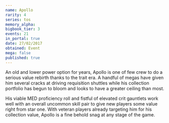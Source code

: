 ```yaml
---
name: Apollo
rarity: 4
series: tos
memory_alpha:
bigbook_tier: 3
events: 21
in_portal: true
date: 27/02/2017
obtained: Event
mega: false
published: true
---
```


An old and lower power option for years, Apollo is one of few crew to do a serious value rebirth thanks to the trait era. A handful of megas have given him several cracks at driving requisition shuttles while his collection portfolio has begun to bloom and looks to have a greater ceiling than most.

His viable MED proficiency roll and fistful of elevated crit gauntlets work well with an overall uncommon skill pair to give new players some value right from star one. With veteran players already targeting him for his collection value, Apollo is a fine behold snag at any stage of the game.
